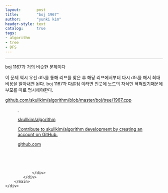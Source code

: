 ```yaml
---
layout:       post
title:        "boj 1967"
author:       "yunki kim"
header-style: text
catalog:      true
tags: 
- algorithm
- tree
- DFS
---
```


<head></head>
<body id="tt-body-page" class="">
<div id="wrap" class="wrap-right">
    <div id="container">
        <main class="main ">
            <div class="area-main">
                <div class="area-view">
                    <div class="article-header"></div>
                    <hr>
                    <div class="article-view">
                        <div class="contents_style">
                            <p>boj 1167과 거의 비슷한 문제이다</p>
<p>이 문제 역시 우선 dfs를 통해 리프를 찾은 후 해당 리프에서부터 다시 dfs를 해서 최대 비용을 알아내면 된다. boj 1167과 다른점 이라면 인풋에 노드의 자식만 젹혀있기때문에 부모를 따로 명시해야한다.</p>
<p><a href="https://github.com/skullkim/algorithm/blob/master/boj/tree/1967.cpp" target="_blank" rel="noopener">github.com/skullkim/algorithm/blob/master/boj/tree/1967.cpp</a></p>
<figure id="og_1608297677142" contenteditable="false" data-ke-type="opengraph" data-og-type="object" data-og-title="skullkim/algorithm" data-og-description="Contribute to skullkim/algorithm development by creating an account on GitHub." data-og-host="github.com" data-og-source-url="https://github.com/skullkim/algorithm/blob/master/boj/tree/1967.cpp" data-og-url="https://github.com/skullkim/algorithm" data-og-image="https://scrap.kakaocdn.net/dn/vbQci/hyIB7BYPvP/mzkpbkUA4EpiykMwI9le5k/img.jpg?width=400&amp;height=400&amp;face=0_0_400_400"><a href="https://github.com/skullkim/algorithm/blob/master/boj/tree/1967.cpp" target="_blank" rel="noopener" data-source-url="https://github.com/skullkim/algorithm/blob/master/boj/tree/1967.cpp">
<div class="og-image" style="background-image: url('https://scrap.kakaocdn.net/dn/vbQci/hyIB7BYPvP/mzkpbkUA4EpiykMwI9le5k/img.jpg?width=400&amp;height=400&amp;face=0_0_400_400');">&nbsp;</div>
<div class="og-text">
<p class="og-title">skullkim/algorithm</p>
<p class="og-desc">Contribute to skullkim/algorithm development by creating an account on GitHub.</p>
<p class="og-host">github.com</p>
</div>
</a></figure>
<p>&nbsp;</p>
                        </div>
                        <br>
                        <div class="tags"></div>
                    </div>
                    
                </div>
            </div>
        </main>
    </div>
</div>


</body>